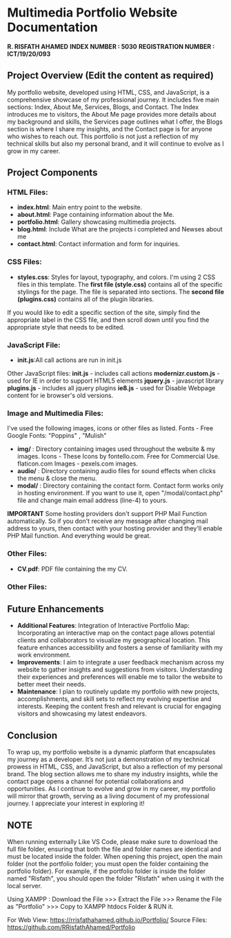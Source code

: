 # Multimedia Portfolio Website Documentation
**R. RISFATH AHAMED**
**INDEX NUMBER : 5030**
**REGISTRATION NUMBER : ICT/19/20/093**


## Project Overview (Edit the content as required)

My portfolio website, developed using HTML, CSS, and JavaScript, is a comprehensive showcase of my professional journey. It includes five main sections: Index, About Me, Services, Blogs, and Contact. The Index introduces me to visitors, the About Me page provides more details about my background and skills, the Services page outlines what I offer, the Blogs section is where I share my insights, and the Contact page is for anyone who wishes to reach out. This portfolio is not just a reflection of my technical skills but also my personal brand, and it will continue to evolve as I grow in my career.

## Project Components

### HTML Files:

-   **index.html**: Main entry point to the website.
-   **about.html**: Page containing information about the Me.
-   **portfolio.html**: Gallery showcasing multimedia projects.
-   **blog.html**: Include What are the projects i completed and Newses about me
-   **contact.html**: Contact information and form for inquiries.

### CSS Files:

-   **styles.css**: Styles for layout, typography, and colors.
I'm using 2 CSS files in this template. The **first file (style.css)** contains all of the specific stylings for the page. The file is separated into sections. The **second file (plugins.css)** contains all of the plugin libraries.

If you would like to edit a specific section of the site, simply find the appropriate label in the CSS file, and then scroll down until you find the appropriate style that needs to be edited.

### JavaScript File:

-   **init.js**:All call actions are run in init.js

Other JavaScript files:
**init.js** - includes call actions
**modernizr.custom.js** - used for IE in order to support HTML5 elements
**jquery.js** - javascript library
**plugins.js** - includes all jquery plugins
**ie8.js** - used for Disable Webpage content for ie browser's old versions.

### Image and Multimedia Files:

I've used the following images, icons or other files as listed.
Fonts - Free Google Fonts: "Poppins" , "Mulish"
-   **img/**    :  Directory containing images used throughout the website & my images.
                  Icons - These Icons by fontello.com. Free for Commercial Use. flaticon.com
                  Images - pexels.com images.
-   **audio/**  : Directory containing audio files for sound effects when clicks the menu & close the menu.
-   **modal/**  : Directory containing the contact form. Contact form works only in hosting environment. If you want to use it, open "/modal/contact.php" file and change main email address (line-4) to yours.

**IMPORTANT**
Some hosting providers don't support PHP Mail Function automatically. So if you don't receive any message after changing mail address to yours, then contact with your hosting provider and they'll enable PHP Mail function. And everything would be great.

### Other Files:
-   **CV.pdf**: PDF file containing the my CV.

### Other Files:

## Future Enhancements

-   **Additional Features**: Integration of Interactive Portfolio Map: Incorporating an interactive map on the contact page allows potential clients and collaborators to visualize my geographical location. This feature enhances accessibility and fosters a sense of familiarity with my work environment.
-   **Improvements**:  I aim to integrate a user feedback mechanism across my website to gather insights and suggestions from visitors. Understanding their experiences and preferences will enable me to tailor the website to better meet their needs.
-   **Maintenance**: I plan to routinely update my portfolio with new projects, accomplishments, and skill sets to reflect my evolving expertise and interests. Keeping the content fresh and relevant is crucial for engaging visitors and showcasing my latest endeavors.

## Conclusion

To wrap up, my portfolio website is a dynamic platform that encapsulates my journey as a developer. It’s not just a demonstration of my technical prowess in HTML, CSS, and JavaScript, but also a reflection of my personal brand. The blog section allows me to share my industry insights, while the contact page opens a channel for potential collaborations and opportunities. As I continue to evolve and grow in my career, my portfolio will mirror that growth, serving as a living document of my professional journey. I appreciate your interest in exploring it!


## NOTE
When running externally Like VS Code, please make sure to download the full file folder, ensuring that both the file and folder names are identical and must be located inside the folder. When opening this project, open the main folder (not the portfolio folder; you must open the folder containing the portfolio folder). For example, if the portfolio folder is inside the folder named "Risfath", you should open the folder "Risfath" when using it with the local server.

Using XAMPP : Download the File >>> Extract the File >>> Rename the File as "Portfolio" >>> Copy to XAMPP htdocs Folder & RUN it. 

For Web View: https://rrisfathahamed.github.io/Portfolio/
Source Files: https://github.com/RRisfathAhamed/Portfolio
